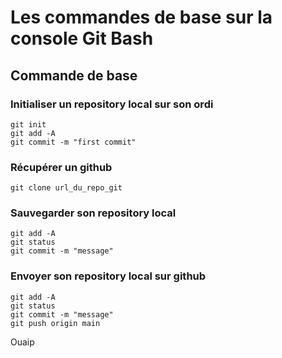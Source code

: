 # Les commandes de base sur la console Git Bash

## Commande de base

### Initialiser un repository local sur son ordi

```shell
git init
git add -A
git commit -m "first commit"
```

### Récupérer un github

```shell
git clone url_du_repo_git
```

### Sauvegarder son repository local

```shell
git add -A
git status
git commit -m "message"
```

### Envoyer son repository local sur github

```shell
git add -A
git status
git commit -m "message"
git push origin main
```

Ouaip
